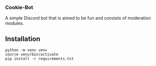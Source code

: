 ### Cookie-Bot
A simple Discord bot that is aimed to be fun and consists of moderation modules.

## Installation
    python -m venv venv
    source venv/bin/activate
    pip install -r requirements.txt